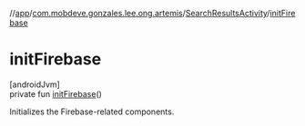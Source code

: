 //[app](../../../index.md)/[com.mobdeve.gonzales.lee.ong.artemis](../index.md)/[SearchResultsActivity](index.md)/[initFirebase](init-firebase.md)

# initFirebase

[androidJvm]\
private fun [initFirebase](init-firebase.md)()

Initializes the Firebase-related components.
